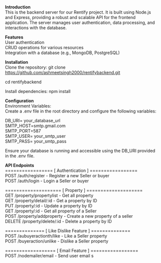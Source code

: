 **Introduction**  
This is the backend server for our Rentify project. It is built using Node.js and Express, providing a robust and scalable API for the frontend application. The server manages user authentication, data processing, and interactions with the database.

**Features**  
User authentication  
CRUD operations for various resources  
Integration with a database (e.g., MongoDB, PostgreSQL)  

**Installation**    
Clone the repository: git clone https://github.com/ashmeetsingh2000/rentifybackend.git

cd rentifybackend

Install dependencies: npm install

**Configuration**  
Environment Variables:  
Create a .env file in the root directory and configure the following variables:

DB_URI= your_database_url  
SMTP_HOST=smtp.gmail.com  
SMTP_PORT=587  
SMTP_USER= your_smtp_user  
SMTP_PASS=  your_smtp_pass  

Ensure your database is running and accessible using the DB_URI provided in the .env file.

**API Endpoints**  
================= [ Authentication ] =================  
POST /auth/register - Register a new Seller or buyer  
POST /auth/login - Login a Seller or buyer  

==================== [ Property ] ====================  
GET /property/propertylist - Get all property  
GET /property/detail/:id - Get a property by ID  
PUT /property/:id - Update a property by ID  
GET /property/:id -  Get all property of a Seller  
POST /property/addproperty - Create a new property of a seller  
DELETE /property/delete/:id - Delete a property by ID  

============== [ Like Dislike Feature ] ==============  
POST /aubuyeractionth/like - Like a Seller property  
POST /buyeraction/unlike - Dislike a Seller property  

================== [ Email Feature ] =================  
POST /nodemailer/email - Send user email  s